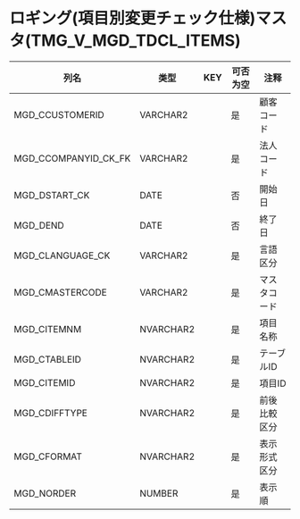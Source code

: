 # ロギング(項目別変更チェック仕様)マスタ(TMG_V_MGD_TDCL_ITEMS)
| 列名   | 类型   | KEY  | 可否为空 | 注释   |
| ---- | ---- | ---- | ---- | ---- |
|MGD_CCUSTOMERID|VARCHAR2||是|顧客コード|
|MGD_CCOMPANYID_CK_FK|VARCHAR2||是|法人コード|
|MGD_DSTART_CK|DATE||否|開始日|
|MGD_DEND|DATE||否|終了日|
|MGD_CLANGUAGE_CK|VARCHAR2||是|言語区分|
|MGD_CMASTERCODE|VARCHAR2||是|マスタコード|
|MGD_CITEMNM|NVARCHAR2||是|項目名称|
|MGD_CTABLEID|NVARCHAR2||是|テーブルID|
|MGD_CITEMID|NVARCHAR2||是|項目ID|
|MGD_CDIFFTYPE|NVARCHAR2||是|前後比較区分|
|MGD_CFORMAT|NVARCHAR2||是|表示形式区分|
|MGD_NORDER|NUMBER||是|表示順|

